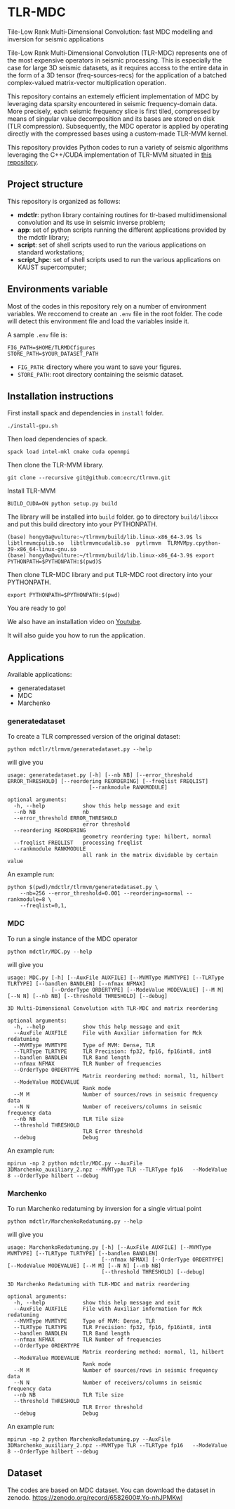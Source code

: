 # TLR-MDC 
Tile-Low Rank Multi-Dimensional Convolution: fast MDC modelling and inversion for seismic applications

Tile-Low Rank Multi-Dimensional Convolution (TLR-MDC) represents one of the most expensive operators in seismic processing. 
This is especially the case for large 3D seismic datasets, as it requires access to the entire data in the form of a 3D tensor 
(freq-sources-recs) for the application of a batched complex-valued matrix-vector multiplication operation.

This repository contains an extemely efficient implementation of MDC by leveraging data sparsity encountered in seismic 
frequency-domain data. More precisely, each seismic frequency slice is first tiled, compressed by means of singular value 
decomposition and its bases are stored on disk (TLR compression). Subsequently,  the MDC operator is applied by operating 
directly with the compressed bases using a custom-made TLR-MVM kernel.

This repository provides Python codes to run a variety of seismic algorithms leveraging the C++/CUDA implementation of TLR-MVM 
situated in [this repository](https://github.com/ecrc/tlrmvm).

## Project structure
This repository is organized as follows:

- **mdctlr**: python library containing routines for tlr-based multidimensional convolution and its use in seismic inverse problem;
- **app**: set of python scripts running the different applications provided by the mdctlr library;
- **script**: set of shell scripts used to run the various applications on standard workstations;
- **script_hpc**: set of shell scripts used to run the various applications on KAUST supercomputer;

## Environments variable

Most of the codes in this repository rely on a number of environment variables. We reccomend to create an `.env` file in the 
root folder. The code will detect this environment file and load the variables inside it.

A sample `.env` file is:

```
FIG_PATH=$HOME/TLRMDCfigures
STORE_PATH=$YOUR_DATASET_PATH
```

- `FIG_PATH`: directory where you want to save your figures.
- `STORE_PATH`: root directory containing the seismic dataset.


## Installation instructions

First install spack and dependencies in `install` folder.
```
./install-gpu.sh
```


Then load dependencies of spack.
```
spack load intel-mkl cmake cuda openmpi
```

Then clone the TLR-MVM library.
```
git clone --recursive git@github.com:ecrc/tlrmvm.git
```

Install TLR-MVM
```
BUILD_CUDA=ON python setup.py build
```

The library will be installed into `build` folder.
go to directory `build/libxxx` and put this build directory 
into your PYTHONPATH.
```
(base) hongy0a@vulture:~/tlrmvm/build/lib.linux-x86_64-3.9$ ls
libtlrmvmcpulib.so  libtlrmvmcudalib.so  pytlrmvm  TLRMVMpy.cpython-39-x86_64-linux-gnu.so
(base) hongy0a@vulture:~/tlrmvm/build/lib.linux-x86_64-3.9$ export PYTHONPATH=$PYTHONPATH:$(pwd)S
```

Then clone TLR-MDC library and put TLR-MDC root directory 
into your PYTHONPATH.
```
export PYTHONPATH=$PYTHONPATH:$(pwd)
```

You are ready to go!


We also have an installation video on [Youtube](https://www.youtube.com/watch?v=ERRvsPTSn1M).

It will also guide you how to run the application.


## Applications

Available applications:

- generatedataset
- MDC
- Marchenko

### generatedataset
To create a TLR compressed version of the original dataset:

```
python mdctlr/tlrmvm/generatedataset.py --help
```

will give you

```
usage: generatedataset.py [-h] [--nb NB] [--error_threshold ERROR_THRESHOLD] [--reordering REORDERING] [--freqlist FREQLIST]
                          [--rankmodule RANKMODULE]

optional arguments:
  -h, --help            show this help message and exit
  --nb NB               nb
  --error_threshold ERROR_THRESHOLD
                        error threshold
  --reordering REORDERING
                        geometry reordering type: hilbert, normal
  --freqlist FREQLIST   processing freqlist
  --rankmodule RANKMODULE
                        all rank in the matrix dividable by certain value

```

An example run:
```
python $(pwd)/mdctlr/tlrmvm/generatedataset.py \
    --nb=256 --error_threshold=0.001 --reordering=normal --rankmodule=8 \
    --freqlist=0,1,
```


### MDC
To run a single instance of the MDC operator
```
python mdctlr/MDC.py --help
```

will give you

```
usage: MDC.py [-h] [--AuxFile AUXFILE] [--MVMType MVMTYPE] [--TLRType TLRTYPE] [--bandlen BANDLEN] [--nfmax NFMAX]
              [--OrderType ORDERTYPE] [--ModeValue MODEVALUE] [--M M] [--N N] [--nb NB] [--threshold THRESHOLD] [--debug]

3D Multi-Dimensional Convolution with TLR-MDC and matrix reordering

optional arguments:
  -h, --help            show this help message and exit
  --AuxFile AUXFILE     File with Auxiliar information for Mck redatuming
  --MVMType MVMTYPE     Type of MVM: Dense, TLR
  --TLRType TLRTYPE     TLR Precision: fp32, fp16, fp16int8, int8
  --bandlen BANDLEN     TLR Band length
  --nfmax NFMAX         TLR Number of frequencies
  --OrderType ORDERTYPE
                        Matrix reordering method: normal, l1, hilbert
  --ModeValue MODEVALUE
                        Rank mode
  --M M                 Number of sources/rows in seismic frequency data
  --N N                 Number of receivers/columns in seismic frequency data
  --nb NB               TLR Tile size
  --threshold THRESHOLD
                        TLR Error threshold
  --debug               Debug
```

An example run:
```
mpirun -np 2 python mdctlr/MDC.py --AuxFile 3DMarchenko_auxiliary_2.npz --MVMType TLR --TLRType fp16   --ModeValue 8 --OrderType hilbert --debug
```

### Marchenko
To run Marchenko redatuming by inversion for a single virtual point
```
python mdctlr/MarchenkoRedatuming.py --help
```

will give you

```
usage: MarchenkoRedatuming.py [-h] [--AuxFile AUXFILE] [--MVMType MVMTYPE] [--TLRType TLRTYPE] [--bandlen BANDLEN]
                              [--nfmax NFMAX] [--OrderType ORDERTYPE] [--ModeValue MODEVALUE] [--M M] [--N N] [--nb NB]
                              [--threshold THRESHOLD] [--debug]

3D Marchenko Redatuming with TLR-MDC and matrix reordering

optional arguments:
  -h, --help            show this help message and exit
  --AuxFile AUXFILE     File with Auxiliar information for Mck redatuming
  --MVMType MVMTYPE     Type of MVM: Dense, TLR
  --TLRType TLRTYPE     TLR Precision: fp32, fp16, fp16int8, int8
  --bandlen BANDLEN     TLR Band length
  --nfmax NFMAX         TLR Number of frequencies
  --OrderType ORDERTYPE
                        Matrix reordering method: normal, l1, hilbert
  --ModeValue MODEVALUE
                        Rank mode
  --M M                 Number of sources/rows in seismic frequency data
  --N N                 Number of receivers/columns in seismic frequency data
  --nb NB               TLR Tile size
  --threshold THRESHOLD
                        TLR Error threshold
  --debug               Debug
```

An example run:
```
mpirun -np 2 python MarchenkoRedatuming.py --AuxFile 3DMarchenko_auxiliary_2.npz --MVMType TLR --TLRType fp16   --ModeValue 8 --OrderType hilbert --debug
```

## Dataset

The codes are based on MDC dataset. 
You can download the dataset in zenodo.
https://zenodo.org/record/6582600#.Yo-nhJPMKwl
